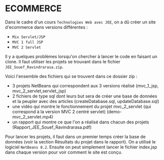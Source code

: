 # ECOMMERCE

Dans le cadre d'un cours ```Technologies Web avec JEE```, on a dû créer un site d'ecommerce dans versions différentes :  
-  ```Mix Servlet/JSP```
-  ```MVC 1 full JSP```
-  ```MVC 2 Servlet```

Il y a quelques problèmes lorsqu'on chercher à lancer le code en faisant un clone. Il faut utiliser les projets se trouvant dans le fichier ```JEE_Souef_Ravindrarasa.zip```. 

Voici l'ensemble des fichiers qui se trouvent dans ce dossier zip :  
-  3 projets NetBeans qui correspondent aux 3 versions réalisé (mvc_1_jsp, mvc_2_servlet,servlet_jsp) 
- 2 fichiers de type sql dont leurs but sera de créer une base de données et la peupler avec des articles (createDatabase.sql, updateDatabase.sql) 
- une vidéo qui montre le fonctionnement du projet mvc_2_servlet (qui correspond à la version MVC 2 centré servlet) (demo-mvc_2_servlet.mp4) 
- un rapport qui montre ce que l'on a réalisé dans chacun des projets (Rapport_JEE_Souef_Ravindrarasa.pdf) 

Pour lancer les projets, il faut dans un premier temps créer la base de données (voir la section Résultats du projet dans le rapport). On a utilisé le logiciel ```NetBeans 8.2```. 
Ensuite on peut simplement lancer le fichier index.jsp dans chaque version pour voir comment le site est conçu. 